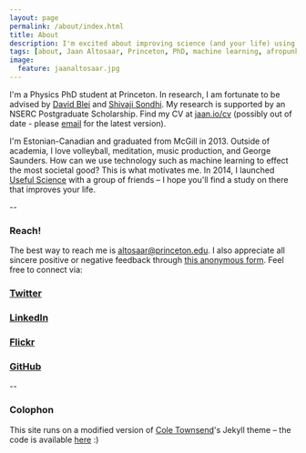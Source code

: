 ```yaml
---
layout: page
permalink: /about/index.html
title: About
description: I'm excited about improving science (and your life) using machine learning and design.
tags: [about, Jaan Altosaar, Princeton, PhD, machine learning, afropunk, collective behavior, columbia, physics, computer science, useful science, design, artificial intelligence, intelligent design]
image:
  feature: jaanaltosaar.jpg
---
```

I'm a Physics PhD student at Princeton. In research, I am fortunate to be advised by [David Blei](http://www.cs.columbia.edu/~blei/) and [Shivaji Sondhi](http://www.princeton.edu/~sondhi/). My research is supported by an NSERC Postgraduate Scholarship. Find my CV at [jaan.io/cv](https://jaan.io/cv) (possibly out of date - please [email](mailto:altosaar@princeton.edu) for the latest version).

I'm Estonian-Canadian and graduated from McGill in 2013. Outside of academia, I love volleyball, meditation, music production, and George Saunders. How can we use technology such as machine learning to effect the most societal good? This is what motivates me. In 2014, I launched [Useful Science](http://usefulscience.org) with a group of friends – I hope you'll find a study on there that improves your life.

--

### Reach!

The best way to reach me is [altosaar@princeton.edu](mailto:altosaar@princeton.edu). I also appreciate all sincere positive or negative feedback through [this anonymous form](http://www.admonymous.com/jaan). Feel free to connect via:

### <a href="https://twitter.com/thejaan" target="_blank"><i class="icon-twitter-sign"></i> Twitter</a>

### <a href="http://www.linkedin.com/in/jaanaltosaar" target="_blank"><i class="icon-linkedin-sign"></i> LinkedIn</a>

### <a href="https://www.flickr.com/photos/thejaan/" target="_blank"><i class="icon-flickr"></i> Flickr</a>

### <a href="https://github.com/altosaar" target="_blank"><i class="icon-github"></i> GitHub</a>

--

### Colophon

This site runs on a modified version of [Cole Townsend](http://coletownsend.com/)'s Jekyll theme – the code is available [here](https://github.com/altosaar/jaan.io) :)






